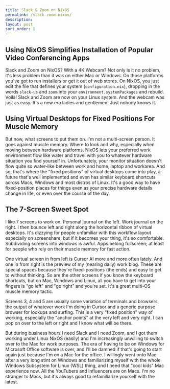 ```yaml
---
title: Slack & Zoom on NixOS
permalink: /slack-zoom-nixos/
description: 
layout: post
sort_order: 1
---
```


## Using NixOS Simplifies Installation of Popular Video Conferencing Apps

Slack and Zoom on NixOS? With a 4K Webcam? Not only is it no problem, it's less
problem than it was on either Mac or Windows. On those platforms you've got to
run installers or get it out of web stores. On NixOS, you just edit the file
that defines your system (`configuration.nix`), dropping in the words `slack-us`
and `zoom` into your `environment.systemPackages` and rebuild. Voilà! Slack and
Zoom are now on your Linux system. And the webcam was just as easy. It's a new
era ladies and gentlemen. Just nobody knows it.

## Using Virtual Desktops for Fixed Positions For Muscle Memory

But now, what screens to put them on. I'm not a multi-screen person. It goes
against muscle memory. Where to look and why, especially when moving between
hardware platforms. NixOS lets your preferred work environment flow like water
and travel with you to whatever hardware situation you find yourself in.
Unfortunately, your monitor situation doesn't flow quite so water-like between
work and home, laptop and workarea. And so, that's where the "fixed positions"
of virtual desktops come into play, a future that's well implemented and even
has similar keyboard shortcuts across Macs, Windows and most distros of Linux.
It's a good way to have fixed-position places for things even as your precise
hardware details change in life, or even over the course of the day.

## The 7-Screen Sweet Spot

I like 7 screens to work on. Personal journal on the left. Work journal on the
right. I then bounce left and right along the horizontal ribbon of virtual
desktops. It's dizzying for people unfamiliar with this workflow layout
especially on screenshare, but if it becomes your thing, it's so comfortable.
Subdividing screens into windows is awful. Apps belong fullscreen; at least for
people who rely on their muscle memory for fast action.

One virtual screen in from left is Cursor AI more and more often lately. And one
in from right is the preview of my (nearing daily) work blog. These are special
spaces because they're fixed-positions (the ends) and easy to get to without
thinking. So are the other screens if you know the keyboard shortcuts, but on
Mac, Windows and Linux, all you have to get into your fingers is "go left" and
"go right" and you're set. It's a great multi-OS muscle memory tactic.

Screens 3, 4 and 5 are usually some variation of terminals and browsers, the
output of whatever work I'm doing in Cursor and a generic purpose browser for
lookups and surfing. This is a very "fixed position" way of working, especially
the "anchor points" at the very left and very right. I can pop on over to the
left or right and I know what will be there.

But during business hours I need Slack and I need Zoom, and I got them working
under Linux NixOS (easily) and I'm increasingly unwilling to switch over to the
Mac for work purposes. The era of having to be on Windows for Microsoft Office
software is over, and I'll be damned if that's going to start again just because
I'm on a Mac for the office. I willingly went onto Mac after a very long stint
on Windows and familiarizing myself with the whole Windows Subsystem for Linux
(WSL) thing, and I need that "cool kids" Mac experience now. All the YouTubers
and influencers are on Macs. I'm no stranger to Macs, but it's always good to
refamiliarize yourself with the latest.

